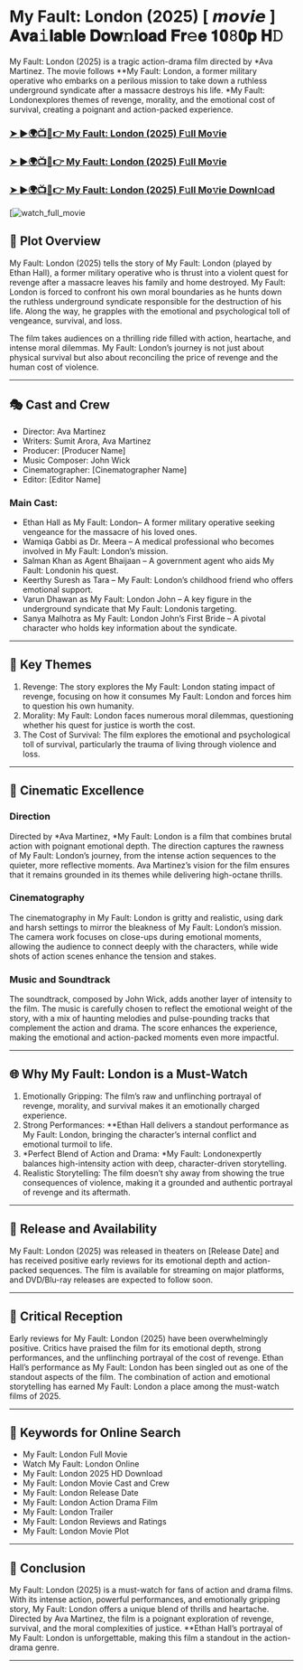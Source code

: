 # My Fault: London (2025) [ 𝙢𝙤𝙫𝙞𝙚 ] 𝐀𝐯𝐚𝚒𝐥𝐚𝐛𝐥𝐞 𝐃𝐨𝐰𝚗𝐥𝐨𝐚𝐝 𝐅𝐫𝚎𝐞 𝟏𝟎𝟾𝟎𝐩 𝐇𝙳

My Fault: London (2025) is a tragic action-drama film directed by *Ava Martinez. The movie follows **My Fault: London, a former military operative who embarks on a perilous mission to take down a ruthless underground syndicate after a massacre destroys his life. *My Fault: Londonexplores themes of revenge, morality, and the emotional cost of survival, creating a poignant and action-packed experience.

### [➤ ►🌍📺📱👉   My Fault: London (2025) F𝚞ll Mo𝚟ie](https://t.co/X5IUN3rTm3)

### [➤ ►🌍📺📱👉   My Fault: London (2025) F𝚞ll Mo𝚟ie](https://t.co/X5IUN3rTm3)

### [➤ ►🌍📺📱👉   My Fault: London (2025) F𝚞ll Mo𝚟ie Downl𝚘ad](https://t.co/X5IUN3rTm3)

[![watch_full_movie](https://media.themoviedb.org/t/p/w220_and_h330_face/ttN5D6GKOwKWHmCzDGctAvaNMAi.jpg)

## 📖 Plot Overview

My Fault: London (2025) tells the story of My Fault: London (played by Ethan Hall), a former military operative who is thrust into a violent quest for revenge after a massacre leaves his family and home destroyed. My Fault: London is forced to confront his own moral boundaries as he hunts down the ruthless underground syndicate responsible for the destruction of his life. Along the way, he grapples with the emotional and psychological toll of vengeance, survival, and loss.

The film takes audiences on a thrilling ride filled with action, heartache, and intense moral dilemmas. My Fault: London’s journey is not just about physical survival but also about reconciling the price of revenge and the human cost of violence.

---

## 🎭 Cast and Crew

- Director: Ava Martinez  
- Writers: Sumit Arora, Ava Martinez  
- Producer: [Producer Name]  
- Music Composer: John Wick  
- Cinematographer: [Cinematographer Name]  
- Editor: [Editor Name]  

### Main Cast:

- Ethan Hall as My Fault: London– A former military operative seeking vengeance for the massacre of his loved ones.  
- Wamiqa Gabbi as Dr. Meera – A medical professional who becomes involved in My Fault: London’s mission.  
- Salman Khan as Agent Bhaijaan – A government agent who aids My Fault: Londonin his quest.  
- Keerthy Suresh as Tara – My Fault: London’s childhood friend who offers emotional support.  
- Varun Dhawan as My Fault: London John – A key figure in the underground syndicate that My Fault: Londonis targeting.  
- Sanya Malhotra as My Fault: London John’s First Bride – A pivotal character who holds key information about the syndicate.

---

## 🌟 Key Themes

1. Revenge: The story explores the My Fault: London stating impact of revenge, focusing on how it consumes My Fault: London and forces him to question his own humanity.  
2. Morality: My Fault: London faces numerous moral dilemmas, questioning whether his quest for justice is worth the cost.  
3. The Cost of Survival: The film explores the emotional and psychological toll of survival, particularly the trauma of living through violence and loss.

---

## 🎥 Cinematic Excellence

### Direction  
Directed by *Ava Martinez, *My Fault: London is a film that combines brutal action with poignant emotional depth. The direction captures the rawness of My Fault: London’s journey, from the intense action sequences to the quieter, more reflective moments. Ava Martinez’s vision for the film ensures that it remains grounded in its themes while delivering high-octane thrills.

### Cinematography  
The cinematography in My Fault: London is gritty and realistic, using dark and harsh settings to mirror the bleakness of My Fault: London’s mission. The camera work focuses on close-ups during emotional moments, allowing the audience to connect deeply with the characters, while wide shots of action scenes enhance the tension and stakes.

### Music and Soundtrack  
The soundtrack, composed by John Wick, adds another layer of intensity to the film. The music is carefully chosen to reflect the emotional weight of the story, with a mix of haunting melodies and pulse-pounding tracks that complement the action and drama. The score enhances the experience, making the emotional and action-packed moments even more impactful.

---

## 🌐 Why My Fault: London is a Must-Watch

1. Emotionally Gripping: The film’s raw and unflinching portrayal of revenge, morality, and survival makes it an emotionally charged experience.  
2. Strong Performances: **Ethan Hall delivers a standout performance as My Fault: London, bringing the character’s internal conflict and emotional turmoil to life.  
3. *Perfect Blend of Action and Drama: *My Fault: Londonexpertly balances high-intensity action with deep, character-driven storytelling.  
4. Realistic Storytelling: The film doesn’t shy away from showing the true consequences of violence, making it a grounded and authentic portrayal of revenge and its aftermath.

---

## 📅 Release and Availability

My Fault: London (2025) was released in theaters on [Release Date] and has received positive early reviews for its emotional depth and action-packed sequences. The film is available for streaming on major platforms, and DVD/Blu-ray releases are expected to follow soon.

---

## 📝 Critical Reception

Early reviews for My Fault: London (2025) have been overwhelmingly positive. Critics have praised the film for its emotional depth, strong performances, and the unflinching portrayal of the cost of revenge. Ethan Hall’s performance as My Fault: London has been singled out as one of the standout aspects of the film. The combination of action and emotional storytelling has earned My Fault: London a place among the must-watch films of 2025.

---

## 🔑 Keywords for Online Search

- My Fault: London Full Movie  
- Watch My Fault: London Online  
- My Fault: London 2025 HD Download  
- My Fault: London Movie Cast and Crew  
- My Fault: London Release Date  
- My Fault: London Action Drama Film  
- My Fault: London Trailer  
- My Fault: London Reviews and Ratings  
- My Fault: London Movie Plot  

---

## 📢 Conclusion

My Fault: London (2025) is a must-watch for fans of action and drama films. With its intense action, powerful performances, and emotionally gripping story, My Fault: London offers a unique blend of thrills and heartache. Directed by Ava Martinez, the film is a poignant exploration of revenge, survival, and the moral complexities of justice. **Ethan Hall’s portrayal of My Fault: London is unforgettable, making this film a standout in the action-drama genre.

---
